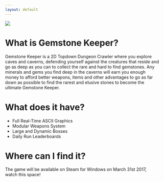 ```yaml
---
layout: default
---
```


![](http://media.indiedb.com/images/presskit/1/1/105/GK_Header_1.png)

# What is Gemstone Keeper?

Gemstone Keeper is a 2D Topdown Dungeon Crawler where you explore caves and caverns, defending yourself against the creatures that reside and go as deep as you can to collect the rare and hard to find gemstones. Any minerals and gems you find deep in the caverns will earn you enough money to afford better weapons, items and other advantages to go as far down as possible to find the rarest and elusive stones to become the ultimate Gemstone Keeper.

# What does it have?

* Full Real-Time ASCII Graphics
* Modular Weapons System
* Large and Dynamic Bosses
* Daily Run Leaderboards

# Where can I find it?

The game will be available on Steam for Windows on March 31st 2017, watch this space!